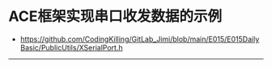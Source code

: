 
# ACE框架实现串口收发数据的示例
- https://github.com/CodingKilling/GitLab_Jimi/blob/main/E015/E015DailyBasic/PublicUtils/XSerialPort.h
***
